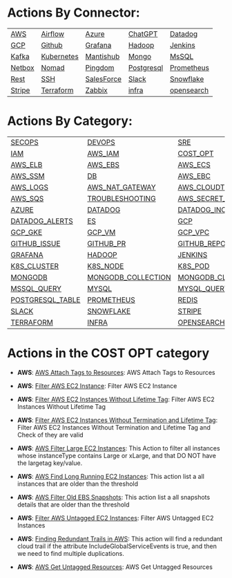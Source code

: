# Actions By Connector:
| | | | | | 
 | ---| ---| ---| ---| ---| 
 | [AWS](action_AWS.md) | [Airflow](action_Airflow.md) | [Azure](action_Azure.md) | [ChatGPT](action_ChatGPT.md) | [Datadog](action_Datadog.md) | [ElasticSearch](action_ElasticSearch.md) |
 | [GCP](action_GCP.md) | [Github](action_Github.md) | [Grafana](action_Grafana.md) | [Hadoop](action_Hadoop.md) | [Jenkins](action_Jenkins.md) | [Jira](action_Jira.md) |
 | [Kafka](action_Kafka.md) | [Kubernetes](action_Kubernetes.md) | [Mantishub](action_Mantishub.md) | [Mongo](action_Mongo.md) | [MsSQL](action_MsSQL.md) | [MySQL](action_MySQL.md) |
 | [Netbox](action_Netbox.md) | [Nomad](action_Nomad.md) | [Pingdom](action_Pingdom.md) | [Postgresql](action_Postgresql.md) | [Prometheus](action_Prometheus.md) | [Redis](action_Redis.md) |
 | [Rest](action_Rest.md) | [SSH](action_SSH.md) | [SalesForce](action_SalesForce.md) | [Slack](action_Slack.md) | [Snowflake](action_Snowflake.md) | [Splunk](action_Splunk.md) |
 | [Stripe](action_Stripe.md) | [Terraform](action_Terraform.md) | [Zabbix](action_Zabbix.md) | [infra](action_infra.md) | [opensearch](action_opensearch.md) | 

 
 # Actions By Category: 
| | | | | | 
 | ---| ---| ---| ---| ---| 
 | [SECOPS](action_SECOPS.md) | [DEVOPS](action_DEVOPS.md) | [SRE](action_SRE.md) | [AWS](action_AWS.md) | [AWS_S3](action_AWS_S3.md) | [AWS_EC2](action_AWS_EC2.md) |
 | [IAM](action_IAM.md) | [AWS_IAM](action_AWS_IAM.md) | [COST_OPT](action_COST_OPT.md) | [AWS_ACM](action_AWS_ACM.md) | [AWS_CLOUDWATCH](action_AWS_CLOUDWATCH.md) | [AWS_REDSHIFT](action_AWS_REDSHIFT.md) |
 | [AWS_ELB](action_AWS_ELB.md) | [AWS_EBS](action_AWS_EBS.md) | [AWS_ECS](action_AWS_ECS.md) | [AWS_EKS](action_AWS_EKS.md) | [AWS_EMR](action_AWS_EMR.md) | [AWS_CLI](action_AWS_CLI.md) |
 | [AWS_SSM](action_AWS_SSM.md) | [DB](action_DB.md) | [AWS_EBC](action_AWS_EBC.md) | [AWS_VPC](action_AWS_VPC.md) | [CLOUDOPS](action_CLOUDOPS.md) | [AWS_ASG](action_AWS_ASG.md) |
 | [AWS_LOGS](action_AWS_LOGS.md) | [AWS_NAT_GATEWAY](action_AWS_NAT_GATEWAY.md) | [AWS_CLOUDTRAIL](action_AWS_CLOUDTRAIL.md) | [AWS_DYNAMODB](action_AWS_DYNAMODB.md) | [AWS_LAMBDA](action_AWS_LAMBDA.md) | [AWS_RDS](action_AWS_RDS.md) |
 | [AWS_SQS](action_AWS_SQS.md) | [TROUBLESHOOTING](action_TROUBLESHOOTING.md) | [AWS_SECRET_MANAGER](action_AWS_SECRET_MANAGER.md) | [AWS_STS](action_AWS_STS.md) | [AWS_POSTGRES](action_AWS_POSTGRES.md) | [AIRFLOW](action_AIRFLOW.md) |
 | [AZURE](action_AZURE.md) | [DATADOG](action_DATADOG.md) | [DATADOG_INCIDENT](action_DATADOG_INCIDENT.md) | [DATADOG_EVENT](action_DATADOG_EVENT.md) | [DATADOG_METRICS](action_DATADOG_METRICS.md) | [DATADOG_MONITOR](action_DATADOG_MONITOR.md) |
 | [DATADOG_ALERTS](action_DATADOG_ALERTS.md) | [ES](action_ES.md) | [GCP](action_GCP.md) | [GCP_IAM](action_GCP_IAM.md) | [GCP_BUCKET](action_GCP_BUCKET.md) | [GCP_FILE_STORE](action_GCP_FILE_STORE.md) |
 | [GCP_GKE](action_GCP_GKE.md) | [GCP_VM](action_GCP_VM.md) | [GCP_VPC](action_GCP_VPC.md) | [GCP_SECRET](action_GCP_SECRET.md) | [GCP_SHEETS](action_GCP_SHEETS.md) | [GITHUB](action_GITHUB.md) |
 | [GITHUB_ISSUE](action_GITHUB_ISSUE.md) | [GITHUB_PR](action_GITHUB_PR.md) | [GITHUB_REPO](action_GITHUB_REPO.md) | [GITHUB_TEAM](action_GITHUB_TEAM.md) | [GITHUB_USER](action_GITHUB_USER.md) | [GITHUB_ORG](action_GITHUB_ORG.md) |
 | [GRAFANA](action_GRAFANA.md) | [HADOOP](action_HADOOP.md) | [JENKINS](action_JENKINS.md) | [JIRA](action_JIRA.md) | [KAFKA](action_KAFKA.md) | [K8S](action_K8S.md) |
 | [K8S_CLUSTER](action_K8S_CLUSTER.md) | [K8S_NODE](action_K8S_NODE.md) | [K8S_POD](action_K8S_POD.md) | [K8S_PVC](action_K8S_PVC.md) | [K8S_KUBECTL](action_K8S_KUBECTL.md) | [K8S_NAMESPACE](action_K8S_NAMESPACE.md) |
 | [MONGODB](action_MONGODB.md) | [MONGODB_COLLECTION](action_MONGODB_COLLECTION.md) | [MONGODB_CLUSTER](action_MONGODB_CLUSTER.md) | [MONGODB_DOCUMENT](action_MONGODB_DOCUMENT.md) | [MONGODB_QUERY](action_MONGODB_QUERY.md) | [MSSQL](action_MSSQL.md) |
 | [MSSQL_QUERY](action_MSSQL_QUERY.md) | [MYSQL](action_MYSQL.md) | [MYSQL_QUERY](action_MYSQL_QUERY.md) | [PINGDOM](action_PINGDOM.md) | [POSTGRESQL](action_POSTGRESQL.md) | [POSTGRESQL_QUERY](action_POSTGRESQL_QUERY.md) |
 | [POSTGRESQL_TABLE](action_POSTGRESQL_TABLE.md) | [PROMETHEUS](action_PROMETHEUS.md) | [REDIS](action_REDIS.md) | [REST](action_REST.md) | [SSH](action_SSH.md) | [SALESFORCE](action_SALESFORCE.md) |
 | [SLACK](action_SLACK.md) | [SNOWFLAKE](action_SNOWFLAKE.md) | [STRIPE](action_STRIPE.md) | [STRIPE_CHARGE](action_STRIPE_CHARGE.md) | [STRIPE_DISPUTE](action_STRIPE_DISPUTE.md) | [STRIPE_REFUND](action_STRIPE_REFUND.md) |
 | [TERRAFORM](action_TERRAFORM.md) | [INFRA](action_INFRA.md) | [OPENSEARCH](action_OPENSEARCH.md) | 


 # Actions in the COST OPT category
* **AWS**: [AWS Attach Tags to Resources](/AWS/legos/aws_attach_tags_to_resources/README.md): AWS Attach Tags to Resources

* **AWS**: [Filter AWS EC2 Instance](/AWS/legos/aws_filter_ec2_by_tags/README.md): Filter AWS EC2 Instance

* **AWS**: [Filter AWS EC2 Instances Without Lifetime Tag](/AWS/legos/aws_filter_ec2_without_lifetime_tag/README.md): Filter AWS EC2 Instances Without Lifetime Tag

* **AWS**: [Filter AWS EC2 Instances Without Termination and Lifetime Tag](/AWS/legos/aws_filter_instances_without_termination_and_lifetime_tag/README.md): Filter AWS EC2 Instances Without Termination and Lifetime Tag and Check of they are valid

* **AWS**: [AWS Filter Large EC2 Instances](/AWS/legos/aws_filter_large_ec2_instances/README.md): This Action to filter all instances whose instanceType contains Large or xLarge, and that DO NOT have the largetag key/value.

* **AWS**: [AWS Find Long Running EC2 Instances](/AWS/legos/aws_filter_long_running_instances/README.md): This action list a all instances that are older than the threshold

* **AWS**: [AWS Filter Old EBS Snapshots](/AWS/legos/aws_filter_old_ebs_snapshots/README.md): This action list a all snapshots details that are older than the threshold

* **AWS**: [Filter AWS Untagged EC2 Instances](/AWS/legos/aws_filter_untagged_ec2_instances/README.md): Filter AWS Untagged EC2 Instances

* **AWS**: [Finding Redundant Trails in AWS](/AWS/legos/aws_finding_redundant_trails/README.md): This action will find a redundant cloud trail if the attribute IncludeGlobalServiceEvents is true, and then we need to find multiple duplications.

* **AWS**: [AWS Get Untagged Resources](/AWS/legos/aws_get_all_untagged_resources/README.md): AWS Get Untagged Resources


